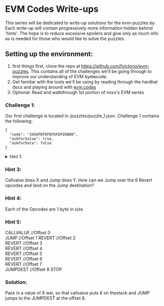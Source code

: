 # EVM Codes Write-ups

This series will be dedicated to write-up solutions for the evm-puzzles by <Attribution>. Each write-up will contain progressively more information hidden behind 'hints'. The hope is to reduce excessive spoilers and give only as much info as is needed for those who would like to solve the puzzles.

## Setting up the environment:

1. first things first, clone the repo at https://github.com/fvictorio/evm-puzzles. This contains all of the challenges we'll be going through to improve our understanding of EVM byetecode.
2. Get familiar with the tools we'll be using by reading through the hardhat docs <LINK> and playing around with [evm.codes](https://www.evm.codes)
3. Optional: Read and walkthrough 1st portion of noxx's EVM series

### Challenge 1:
Our first challenge is located in /puzzles/puzzle_1.json. Challenge 1 contains the following:
```
{
  "code": "3456FDFDFDFDFDFD5B00",
  "askForValue": true,
  "askForData": false
}
```
<details>
<summary>Hint 1:</summary>
<br>
The "code" section contains EVM bytecode. Try converting that to opcodes (one way is to drop the bytecode into https://www.evm.codes/playground) 

Hint 2:
The corresponding EVM opcodes are:

CALLVALUE	
JUMP	
REVERT	
REVERT	
REVERT	
REVERT	
REVERT	
REVERT	
JUMPDEST	
STOP

The goal of this challenge is to not cause a revert.
</details>


### Hint 3:
Callvalue does X and Jump does Y. How can we Jump over the 6 Revert opcodes and land on the Jump destination?


### Hint 4:
Each of the Opcodes are 1 byte in size

### Hint 5:
CALLVALUE //Offset 0	
JUMP	  //Offset 1
REVERT    //Offset 2	
REVERT    //Offset 3	
REVERT    //Offset 4	
REVERT    //Offset 5	
REVERT    //Offset 6	
REVERT    //Offset 7	
JUMPDEST  //Offset 8
STOP

### Solution:
Pass in a value of 8 wei, so that callvalue puts 8 on thestack and JUMP jumps to the JUMPDEST at the offset 8.


